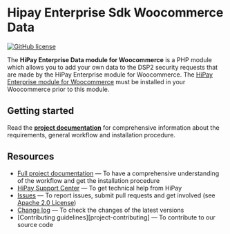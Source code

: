 # Hipay Enterprise Sdk Woocommerce Data
[![GitHub license](https://img.shields.io/badge/license-Apache%202-blue.svg)](https://raw.githubusercontent.com/hipay/hipay-fullservice-sdk-prestashop-data/master/LICENSE.md)

The **HiPay Enterprise Data module for Woocommerce** is a PHP module which allows you to add your own data to the DSP2 security requests that are made by the HiPay Enterprise module for Woocommerce. The [HiPay Enterprise module for Woocommerce][main-module] must be installed in your Woocommerce prior to this module.

## Getting started

Read the **[project documentation][doc-home]** for comprehensive information about the requirements, general workflow and installation procedure.

## Resources
- [Full project documentation][doc-home] — To have a comprehensive understanding of the workflow and get the installation procedure
- [HiPay Support Center][hipay-help] — To get technical help from HiPay
- [Issues][project-issues] — To report issues, submit pull requests and get involved (see [Apache 2.0 License][project-license])
- [Change log][project-changelog] — To check the changes of the latest versions
- [Contributing guidelines][project-contributing] — To contribute to our source code


[doc-home]: https://developer.hipay.com/doc/hipay-enterprise-sdk-woocommerce/

[hipay-help]: http://help.hipay.com

[main-module]: https://github.com/hipay/hipay-enterprise-sdk-woocommerce/
[project-issues]: https://github.com/hipay/hipay-enterprise-sdk-woocommerce-data/issues
[project-license]: LICENSE.md
[project-changelog]: CHANGELOG.md
